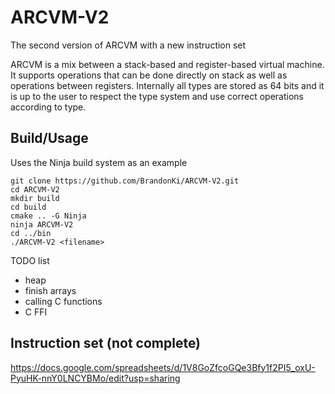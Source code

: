 # ARCVM-V2

The second version of ARCVM with a new instruction set

ARCVM is a mix between a stack-based and register-based virtual machine.
It supports operations that can be done directly on stack as well as operations between registers.
Internally all types are stored as 64 bits and it is up to the user to respect the type system and use correct operations according to type.

## Build/Usage
Uses the Ninja build system as an example
```
git clone https://github.com/BrandonKi/ARCVM-V2.git
cd ARCVM-V2
mkdir build
cd build
cmake .. -G Ninja
ninja ARCVM-V2
cd ../bin
./ARCVM-V2 <filename>
```

TODO list
* heap
* finish arrays
* calling C functions
* C FFI

## Instruction set (not complete)
https://docs.google.com/spreadsheets/d/1V8GoZfcoGQe3Bfy1f2PI5_oxU-PyuHK-nnY0LNCYBMo/edit?usp=sharing